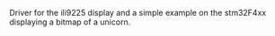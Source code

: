 Driver for the ili9225 display and a simple example on the stm32F4xx displaying a bitmap of a unicorn.
